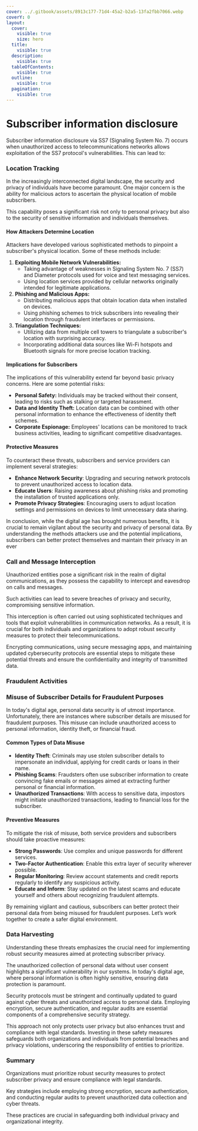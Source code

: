 ```yaml
---
cover: ../.gitbook/assets/8913c177-71d4-45a2-b2a5-13fa2fbb7066.webp
coverY: 0
layout:
  cover:
    visible: true
    size: hero
  title:
    visible: true
  description:
    visible: true
  tableOfContents:
    visible: true
  outline:
    visible: true
  pagination:
    visible: true
---
```


# Subscriber information disclosure

Subscriber information disclosure via SS7 (Signaling System No. 7) occurs when unauthorized access to telecommunications networks allows exploitation of the SS7 protocol's vulnerabilities. This can lead to:

### **Location Tracking**

In the increasingly interconnected digital landscape, the security and privacy of individuals have become paramount. One major concern is the ability for malicious actors to ascertain the physical location of mobile subscribers.&#x20;

This capability poses a significant risk not only to personal privacy but also to the security of sensitive information and individuals themselves.

#### **How Attackers Determine Location**

Attackers have developed various sophisticated methods to pinpoint a subscriber's physical location. Some of these methods include:

1. **Exploiting Mobile Network Vulnerabilities:**
   * Taking advantage of weaknesses in Signaling System No. 7 (SS7) and Diameter protocols used for voice and text messaging services.
   * Using location services provided by cellular networks originally intended for legitimate applications.
2. **Phishing and Malicious Apps:**
   * Distributing malicious apps that obtain location data when installed on devices.
   * Using phishing schemes to trick subscribers into revealing their location through fraudulent interfaces or permissions.
3. **Triangulation Techniques:**
   * Utilizing data from multiple cell towers to triangulate a subscriber's location with surprising accuracy.
   * Incorporating additional data sources like Wi-Fi hotspots and Bluetooth signals for more precise location tracking.

#### **Implications for Subscribers**

The implications of this vulnerability extend far beyond basic privacy concerns. Here are some potential risks:

* **Personal Safety:** Individuals may be tracked without their consent, leading to risks such as stalking or targeted harassment.
* **Data and Identity Theft:** Location data can be combined with other personal information to enhance the effectiveness of identity theft schemes.
* **Corporate Espionage:** Employees' locations can be monitored to track business activities, leading to significant competitive disadvantages.

#### **Protective Measures**

To counteract these threats, subscribers and service providers can implement several strategies:

* **Enhance Network Security**: Upgrading and securing network protocols to prevent unauthorized access to location data.
* **Educate Users**: Raising awareness about phishing risks and promoting the installation of trusted applications only.
* **Promote Privacy Strategies**: Encouraging users to adjust location settings and permissions on devices to limit unnecessary data sharing.

In conclusion, while the digital age has brought numerous benefits, it is crucial to remain vigilant about the security and privacy of personal data. By understanding the methods attackers use and the potential implications, subscribers can better protect themselves and maintain their privacy in an ever

### **Call and Message Interception**

Unauthorized entities pose a significant risk in the realm of digital communications, as they possess the capability to intercept and eavesdrop on calls and messages.&#x20;

Such activities can lead to severe breaches of privacy and security, compromising sensitive information.&#x20;

This interception is often carried out using sophisticated techniques and tools that exploit vulnerabilities in communication networks. As a result, it is crucial for both individuals and organizations to adopt robust security measures to protect their telecommunications.&#x20;

Encrypting communications, using secure messaging apps, and maintaining updated cybersecurity protocols are essential steps to mitigate these potential threats and ensure the confidentiality and integrity of transmitted data.

### **Fraudulent Activities**

### Misuse of Subscriber Details for Fraudulent Purposes

In today's digital age, personal data security is of utmost importance. Unfortunately, there are instances where subscriber details are misused for fraudulent purposes. This misuse can include unauthorized access to personal information, identity theft, or financial fraud.

#### Common Types of Data Misuse

* **Identity Theft**: Criminals may use stolen subscriber details to impersonate an individual, applying for credit cards or loans in their name.
* **Phishing Scams**: Fraudsters often use subscriber information to create convincing fake emails or messages aimed at extracting further personal or financial information.
* **Unauthorized Transactions**: With access to sensitive data, impostors might initiate unauthorized transactions, leading to financial loss for the subscriber.

#### Preventive Measures

To mitigate the risk of misuse, both service providers and subscribers should take proactive measures:

* **Strong Passwords**: Use complex and unique passwords for different services.
* **Two-Factor Authentication**: Enable this extra layer of security wherever possible.
* **Regular Monitoring**: Review account statements and credit reports regularly to identify any suspicious activity.
* **Educate and Inform**: Stay updated on the latest scams and educate yourself and others about recognizing fraudulent attempts.

By remaining vigilant and cautious, subscribers can better protect their personal data from being misused for fraudulent purposes. Let’s work together to create a safer digital environment.

### **Data Harvesting**

Understanding these threats emphasizes the crucial need for implementing robust security measures aimed at protecting subscriber privacy.&#x20;

The unauthorized collection of personal data without user consent highlights a significant vulnerability in our systems. In today's digital age, where personal information is often highly sensitive, ensuring data protection is paramount.&#x20;

Security protocols must be stringent and continually updated to guard against cyber threats and unauthorized access to personal data. Employing encryption, secure authentication, and regular audits are essential components of a comprehensive security strategy.&#x20;

This approach not only protects user privacy but also enhances trust and compliance with legal standards. Investing in these safety measures safeguards both organizations and individuals from potential breaches and privacy violations, underscoring the responsibility of entities to prioritize.

### Summary

Organizations must prioritize robust security measures to protect subscriber privacy and ensure compliance with legal standards.&#x20;

Key strategies include employing strong encryption, secure authentication, and conducting regular audits to prevent unauthorized data collection and cyber threats.&#x20;

These practices are crucial in safeguarding both individual privacy and organizational integrity.
